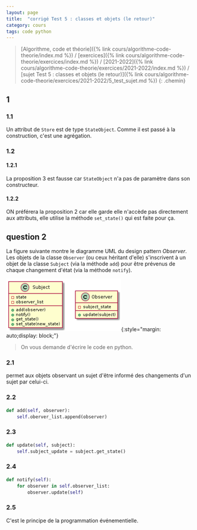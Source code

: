 ```yaml
---
layout: page
title:  "corrigé Test 5 : classes et objets (le retour)"
category: cours
tags: code python
---
```


> [Algorithme, code et théorie]({% link cours/algorithme-code-theorie/index.md %}) / [exercices]({% link cours/algorithme-code-theorie/exercices/index.md %}) / [2021-2022]({% link cours/algorithme-code-theorie/exercices/2021-2022/index.md %}) / [sujet Test 5 : classes et objets (le retour)]({% link cours/algorithme-code-theorie/exercices/2021-2022/5_test_sujet.md %})
{: .chemin}

## 1

### 1.1

Un attribut de `Store` est de type `StateObject`. Comme il est passé à la construction, c'est une agrégation.

### 1.2

#### 1.2.1

La proposition 3 est fausse car `StateObject` n'a pas de paramètre dans son constructeur.

#### 1.2.2

ON préférera la proposition 2 car elle garde elle n'accède pas directement aux attributs, elle utilise la méthode `set_state()` qui est faite pour ça. 

## question 2

La figure suivante montre le diagramme UML du design pattern *Observer*. Les objets de la classe `Observer` (ou ceux héritant d'elle) s'inscrivent à un objet de la classe `Subject` (via la méthode `add`) pour être prévenus de chaque changement d'état (via la méthode `notify`).

![observer](./uml_observer.png){:style="margin: auto;display: block;"}

> On vous demande d'écrire le code en python.

### 2.1

permet aux objets observant un sujet d'être informé des changements d'un sujet par celui-ci.

### 2.2

```python
def add(self, observer):
    self.oberver_list.append(observer)
```

### 2.3

```python
def update(self, subject):
    self.subject_update = subject.get_state()
```

### 2.4

```python
def notify(self):
    for observer in self.observer_list:
        observer.update(self)
```

### 2.5

C'est le principe de la programmation événementielle.

